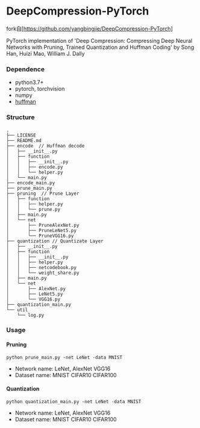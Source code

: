 # DeepCompression-PyTorch
fork自[https://github.com/yangbingjie/DeepCompression-PyTorch]





PyTorch implementation of 'Deep Compression: Compressing Deep Neural Networks with Pruning, Trained Quantization and Huffman Coding' by Song Han, Huizi Mao, William J. Dally 

### Dependence

- python3.7+
- pytorch, torchvision
- numpy
- [huffman](https://pypi.org/project/huffman/)

### Structure

```
.
├── LICENSE
├── README.md
├── encode  // Huffman decode
│   ├── __init__.py
│   ├── function
│   │   ├── __init__.py
│   │   ├── encode.py
│   │   └── helper.py
│   └── main.py
├── encode_main.py
├── prune_main.py
├── pruning  // Prune Layer
│   ├── function
│   │   ├── helper.py
│   │   └── prune.py
│   ├── main.py
│   └── net
│       ├── PruneAlexNet.py
│       ├── PruneLeNet5.py
│       └── PruneVGG16.py
├── quantization // Quantizate Layer
│   ├── __init__.py
│   ├── function
│   │   ├── __init__.py
│   │   ├── helper.py
│   │   ├── netcodebook.py
│   │   └── weight_share.py
│   ├── main.py
│   └── net
│       ├── AlexNet.py
│       ├── LeNet5.py
│       └── VGG16.py
├── quantization_main.py
└── util
    └── log.py
```

### Usage

#### Pruning

```
python prune_main.py -net LeNet -data MNIST
```

- Network name:  LeNet, AlexNet VGG16
- Dataset name: MNIST CIFAR10 CIFAR100

#### Quantization

```
python quantization_main.py -net LeNet -data MNIST
```

- Network name:  LeNet, AlexNet VGG16
- Dataset name: MNIST CIFAR10 CIFAR100
